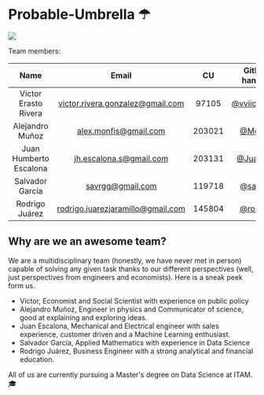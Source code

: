 # Probable-Umbrella ☂

![](images/data_rain.gif)

Team members:

|**Name**|**Email**|**CU**|**Github handler**| 
|:---:|:---:|:---:|:---:|
| Victor Erasto Rivera | victor.rivera.gonzalez@gmail.com| 97105 | [@vviiccttoorr](https://github.com/vviiccttoorr)| 
| Alejandro Muñoz | alex.monfis@gmail.com | 203021 | [@Monfiz](https://github.com/Monfiz) | 
| Juan Humberto Escalona| jh.escalona.s@gmail.com | 203131 | [@Juanes8](https://github.com/Juanes8)| 
| Salvador García  | savrgg@gmail.com | 119718 | [@savrgg](https://github.com/savrgg) | 
| Rodrigo Juárez | rodrigo.juarezjaramillo@gmail.com | 145804 | [@ro-juja](https://github.com/ro-juja)| 

## Why are we an awesome team?

We are a multidisciplinary team (honestly, we have never met in person) capable of solving any given task thanks to our different perspectives (well, just perspectives from engineers and economists). Here is a sneak peek form us.
- Victor, Economist and Social Scientist with experience on public policy
- Alejandro Muñoz, Engineer in physics and Communicator of science, good at explaining and exploring ideas.  
- Juan Escalona, Mechanical and Electrical engineer with sales experience, customer driven and a Machine Learning enthusiast.
- Salvador García, Applied Mathematics with experience in Data Science
- Rodrigo Juárez, Business Engineer with a strong analytical and financial education.

All of us are currently pursuing a Master's degree on Data Science at ITAM.  🎓 
